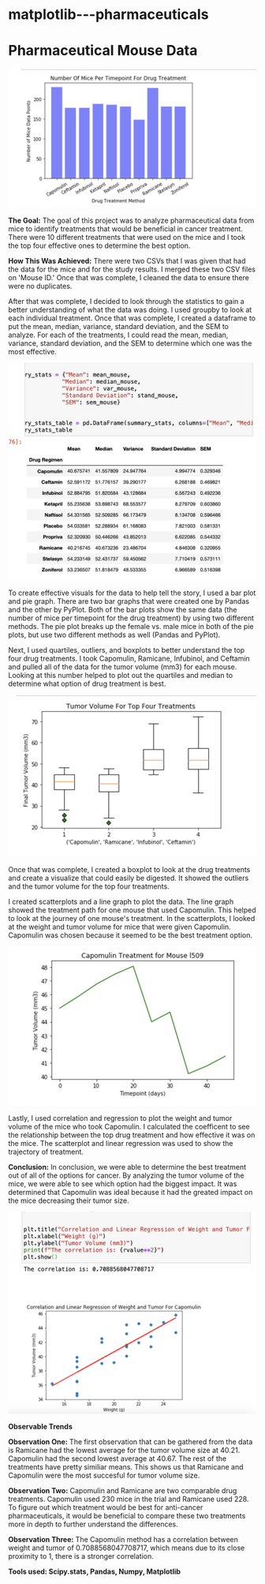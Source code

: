 # matplotlib---pharmaceuticals

<h1>Pharmaceutical Mouse Data</h1>

![bargraph for mice](https://github.com/EmmaLimoli/matplotlib---pharmaceuticals/blob/master/matplotlib_homework/images/Screen%20Shot%202020-07-14%20at%204.38.09%20PM.png)


<strong>The Goal:</strong> The goal of this project was to analyze pharmaceutical data from mice to identify treatments that would be beneficial in cancer treatment. There were 10 different treatments that were used on the mice and I took the top four effective ones to determine the best option.

<strong>How This Was Achieved:</strong>
There were two CSVs that I was given that had the data for the mice and for the study results. I merged these two CSV files on 'Mouse ID.' Once that was complete, I cleaned the data to ensure there were no duplicates. 

After that was complete, I decided to look through the statistics to gain a better understanding of what the data was doing. I used groupby to look at each individual treatment. Once that was complete, I created a dataframe to put the mean, median, variance, standard deviation, and the SEM to analyze. For each of the treatments, I could read the mean, median, variance, standard deviation, and the SEM to determine which one was the most effective. 

![stats](https://github.com/EmmaLimoli/matplotlib---pharmaceuticals/blob/master/matplotlib_homework/images/Screen%20Shot%202020-07-14%20at%2010.12.10%20PM.png)

To create effective visuals for the data to help tell the story, I used a bar plot and pie graph. There are two bar graphs that were created one by Pandas and the other by PyPlot. Both of the bar plots show the same data (the number of mice per timepoint for the drug treatment) by using two different methods. The pie plot breaks up the female vs. male mice in both of the pie plots, but use two different methods as well (Pandas and PyPlot).

Next, I used quartiles, outliers, and boxplots to better understand the top four drug treatments. I took Capomulin, Ramicane, Infubinol, and Ceftamin and pulled all of the data for the tumor volume (mm3) for each mouse. Looking at this number helped to plot out the quartiles and median to determine what option of drug treatment is best.

![box plot](https://github.com/EmmaLimoli/matplotlib---pharmaceuticals/blob/master/matplotlib_homework/images/Screen%20Shot%202020-07-14%20at%204.38.33%20PM.png)

Once that was complete, I created a boxplot to look at the drug treatments and create a visualize that could easily be digested. It showed the outliers and the tumor volume for the top four treatments. 

I created scatterplots and a line graph to plot the data. The line graph showed the treatment path for one mouse that used Capomulin. This helped to look at the journey of one mouse's treatment. In the scatterplots, I looked at the weight and tumor volume for mice that were given Capomulin. Capomulin was chosen because it seemed to be the best treatment option.

![line graph](https://github.com/EmmaLimoli/matplotlib---pharmaceuticals/blob/master/matplotlib_homework/images/Screen%20Shot%202020-07-14%20at%204.38.40%20PM.png)

Lastly, I used correlation and regression to plot the weight and tumor volume of the mice who took Capomulin. I calculated the coefficent to see the relationship between the top drug treatment and how effective it was on the mice. The scatterplot and linear regression was used to show the trajectory of treatment. 

<strong>Conclusion:</strong>
In conclusion, we were able to determine the best treatment out of all of the options for cancer. By analyzing the tumor volume of the mice, we were able to see which option had the biggest impact. It was determined that Capomulin was ideal because it had the greated impact on the mice decreasing their tumor size.

![scatterplot](https://github.com/EmmaLimoli/matplotlib---pharmaceuticals/blob/master/matplotlib_homework/images/Screen%20Shot%202020-07-14%20at%2010.13.19%20PM.png)

<strong>Observable Trends</strong>

<strong>Observation One:</strong> 
The first observation that can be gathered from the data is Ramicane had the lowest average for the tumor volume size at 40.21. Capomulin had the second lowest average at 40.67. The rest of the treatments have pretty similiar means. This shows us that Ramicane and Capomulin were the most succesful for tumor volume size.

<strong>Observation Two:</strong> 
Capomulin and Ramicane are two comparable drug treatments. Capomulin used 230 mice in the trial and Ramicane used 228. To figure out which treatment would be best for anti-cancer pharmaceuticals, it would be beneficial to compare these two treatments more in depth to further understand the differences.

<strong>Observation Three:</strong> 
The Capomulin method has a correlation between weight and tumor of 0.7088568047708717, which means due to its close proximity to 1, there is a stronger correlation.

<strong>Tools used: Scipy.stats, Pandas, Numpy, Matplotlib</strong>

